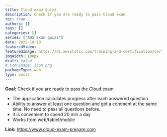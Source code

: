 ```yaml
---
title: Cloud exam Quizz
description: Check if you are ready to pass Cloud exam
toc: true
authors: []
tags: []
categories: []
series: ["AWS exam quizz"]
date: 2022-10-10
featuredVideo:
featuredImage: https://d1.awsstatic.com/training-and-certification/certification-badges/AWS-Certified-Developer-Associate_badge.5c083fa855fe82c1cf2d0c8b883c265ec72a17c0.png
imgWidth: 100px
draft: false
# iconImage: icon.png
packageType: web
type: posts
---
```


**Goal:** Check if you are ready to pass the Cloud exam
- The application calculates progress after each answered question.
- Ability to answer at least one question and get a comment at the same time. No need to pass all questions before.
- It is convenient to spend 20 min a day
- Works from web/tablet/mobile

**Link:** https://www.cloud-exam-prepare.com
